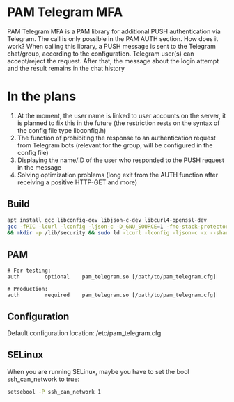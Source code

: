 # PAM Telegram MFA
PAM Telegram MFA is a PAM library for additional PUSH authentication via Telegram. The call is only possible in the PAM AUTH section.
How does it work? When calling this library, a PUSH message is sent to the Telegram chat/group, according to the configuration. Telegram user(s) can accept/reject the request. After that, the message about the login attempt and the result remains in the chat history

# In the plans
1. At the moment, the user name is linked to user accounts on the server, it is planned to fix this in the future (the restriction rests on the syntax of the config file type libconfig.h)
2. The function of prohibiting the response to an authentication request from Telegram bots (relevant for the group, will be configured in the config file)
3. Displaying the name/ID of the user who responded to the PUSH request in the message
4. Solving optimization problems (long exit from the AUTH function after receiving a positive HTTP-GET and more)

## Build
```bash
apt install gcc libconfig-dev libjson-c-dev libcurl4-openssl-dev
gcc -fPIC -lcurl -lconfig -ljson-c -D_GNU_SOURCE=1 -fno-stack-protector -c pam_telegram.c -o pam_telegram.o \
&& mkdir -p /lib/security && sudo ld -lcurl -lconfig -ljson-c -x --shared -o /lib/security/pam_telegram.so pam_telegram.o
```

## PAM
```
# For testing:
auth        optional    pam_telegram.so [/path/to/pam_telegram.cfg]

# Production:
auth        required    pam_telegram.so [/path/to/pam_telegram.cfg]
```

## Configuration
Default configuration location: /etc/pam_telegram.cfg

## SELinux
When you are running SELinux, maybe you have to set the bool ssh_can_network to true:
```bash
setsebool -P ssh_can_network 1
```
